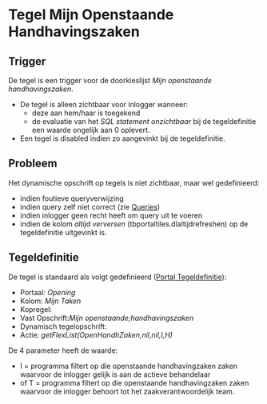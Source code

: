 # Tegel Mijn Openstaande Handhavingszaken

## Trigger

De tegel is een trigger voor de doorkieslijst *Mijn openstaande handhavingszaken*.

  - De tegel is alleen zichtbaar voor inlogger wanneer:
    - deze aan hem/haar is toegekend
    - de evaluatie van het *SQL statement onzichtbaar* bij de tegeldefinitie een waarde ongelijk aan 0 oplevert.
  - Een tegel is disabled indien zo aangevinkt bij de tegeldefinitie.

## Probleem

Het dynamische opschrift op tegels is niet zichtbaar, maar wel gedefinieerd:

  - indien foutieve queryverwijzing
  - indien query zelf niet correct (zie [Queries](/instellen_inrichten/queries.md))
  - indien inlogger geen recht heeft om query uit te voeren
  - indien de kolom *altijd verversen* (tbportaltiles.dlaltijdrefreshen) op de tegeldefinitie uitgevinkt is.

## Tegeldefinitie

De tegel is standaard als volgt gedefinieerd ([Portal Tegeldefinitie](/instellen_inrichten/portaldefinitie/portal_tegel.md)):

  - Portaal: *Opening*
  - Kolom: *Mijn Taken*
  - Kopregel:
  - Vast Opschrift:*Mijn openstaande;handhavingszaken*
  - Dynamisch tegelopschrift:
  - Actie: *getFlexList(OpenHandhZaken,nil,nil,I,H)*

De 4 parameter heeft de waarde:

  - I = programma filtert op die openstaande handhavingzaken zaken waarvoor de inlogger gelijk is aan de actieve behandelaar
  - of T = programma filtert op die openstaande handhavingzaken zaken waarvoor de inlogger behoort tot het zaakverantwoordelijk team.

